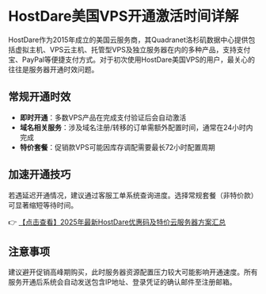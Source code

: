 # HostDare美国VPS开通激活时间详解

HostDare作为2015年成立的美国云服务商，其Quadranet洛杉矶数据中心提供包括虚拟主机、VPS云主机、托管型VPS及独立服务器在内的多种产品，支持支付宝、PayPal等便捷支付方式。对于初次使用HostDare美国VPS的用户，最关心的往往是服务器开通时效问题。

## 常规开通时效
- **即时开通**：多数VPS产品在完成支付验证后会自动激活
- **域名相关服务**：涉及域名注册/转移的订单需额外配置时间，通常在24小时内完成
- **特价套餐**：促销款VPS可能因库存调配需要最长72小时配置周期

## 加速开通技巧
若遇延迟开通情况，建议通过客服工单系统查询进度。选择常规套餐（非特价款）可显著缩短等待时间。

👉 [【点击查看】2025年最新HostDare优惠码及特价云服务器方案汇总](https://bit.ly/hostdare)

## 注意事项
建议避开促销高峰期购买，此时服务器资源配置压力较大可能影响开通速度。所有服务开通后系统会自动发送包含IP地址、登录凭证的确认邮件至注册邮箱。